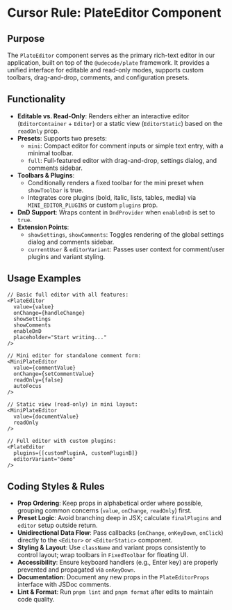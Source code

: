 # Cursor Rule: PlateEditor Component

## Purpose

The `PlateEditor` component serves as the primary rich-text editor in our application, built on top of the `@udecode/plate` framework. It provides a unified interface for editable and read-only modes, supports custom toolbars, drag-and-drop, comments, and configuration presets.

## Functionality

- **Editable vs. Read-Only**: Renders either an interactive editor (`EditorContainer` + `Editor`) or a static view (`EditorStatic`) based on the `readOnly` prop.
- **Presets**: Supports two presets:
  - `mini`: Compact editor for comment inputs or simple text entry, with a minimal toolbar.
  - `full`: Full-featured editor with drag-and-drop, settings dialog, and comments sidebar.
- **Toolbars & Plugins**:
  - Conditionally renders a fixed toolbar for the mini preset when `showToolbar` is true.
  - Integrates core plugins (bold, italic, lists, tables, media) via `MINI_EDITOR_PLUGINS` or custom `plugins` prop.
- **DnD Support**: Wraps content in `DndProvider` when `enableDnD` is set to `true`.
- **Extension Points**:
  - `showSettings`, `showComments`: Toggles rendering of the global settings dialog and comments sidebar.
  - `currentUser` & `editorVariant`: Passes user context for comment/user plugins and variant styling.

## Usage Examples

```tsx
// Basic full editor with all features:
<PlateEditor
  value={value}
  onChange={handleChange}
  showSettings
  showComments
  enableDnD
  placeholder="Start writing..."
/>

// Mini editor for standalone comment form:
<MiniPlateEditor
  value={commentValue}
  onChange={setCommentValue}
  readOnly={false}
  autoFocus
/>

// Static view (read-only) in mini layout:
<MiniPlateEditor
  value={documentValue}
  readOnly
/>

// Full editor with custom plugins:
<PlateEditor
  plugins={[customPluginA, customPluginB]}
  editorVariant="demo"
/>
```

## Coding Styles & Rules

- **Prop Ordering**: Keep props in alphabetical order where possible, grouping common concerns (`value`, `onChange`, `readOnly`) first.
- **Preset Logic**: Avoid branching deep in JSX; calculate `finalPlugins` and `editor` setup outside return.
- **Unidirectional Data Flow**: Pass callbacks (`onChange`, `onKeyDown`, `onClick`) directly to the `<Editor>` or `<EditorStatic>` component.
- **Styling & Layout**: Use `className` and variant props consistently to control layout; wrap toolbars in `FixedToolbar` for floating UI.
- **Accessibility**: Ensure keyboard handlers (e.g., Enter key) are properly prevented and propagated via `onKeyDown`.
- **Documentation**: Document any new props in the `PlateEditorProps` interface with JSDoc comments.
- **Lint & Format**: Run `pnpm lint` and `pnpm format` after edits to maintain code quality.
